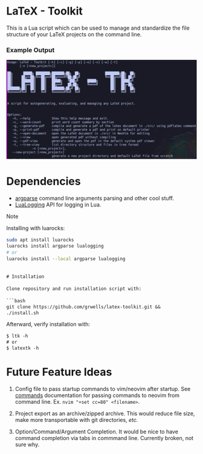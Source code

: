 # LaTeX - Toolkit

This is a Lua script which can be used to manage and standardize the file structure of your LaTeX projects on the command line.

### Example Output

![help options](images/help_output.png)

# Dependencies
- [argparse](https://luarocks.org/modules/argparse/argparse) command line arguments parsing and other cool stuff.
- [LuaLogging](https://lunarmodules.github.io/lualogging/) API for logging in Lua.

>[!note] 
> Installing with luarocks:
> ```bash
> sudo apt install luarocks 
> luarocks install argparse lualogging
> # or 
> luarocks install --local argparse lualogging
> ```
```

# Installation

Clone repository and run installation script with:

```bash
git clone https://github.com/grwells/latex-toolkit.git &&
./install.sh
```

Afterward, verify installation with:

```
$ ltk -h
# or
$ latextk -h
```

# Future Feature Ideas
1. Config file to pass startup commands to vim/neovim after startup. See [commands](https://neovim.io/doc/user/starting.html) documentation for passing commands to neovim from command line. Ex. `nvim "+set cc=80" <filename>`.

2. Project export as an archive/zipped archive. This would reduce file size, make more transportable with git directories, _etc._

3. Option/Command/Argument Completion. It would be nice to have command completion via tabs in commmand line. Currently broken, not sure why.
